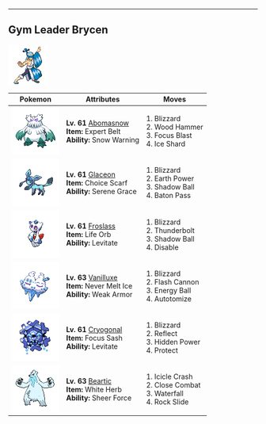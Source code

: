 ---

## Gym Leader Brycen

![Gym Leader Brycen](../../assets/important_trainers/brycen.png)

| Pokemon | Attributes | Moves |
|:-------:|------------|-------|
| ![Abomasnow](../../assets/sprites/abomasnow/front.png) |**Lv. 61** [Abomasnow](../../pokemon/abomasnow.md/)<br>**Item:** Expert Belt<br>**Ability:** Snow Warning | 1. Blizzard<br>2. Wood Hammer<br>3. Focus Blast<br>4. Ice Shard |
| ![Glaceon](../../assets/sprites/glaceon/front.png) |**Lv. 61** [Glaceon](../../pokemon/glaceon.md/)<br>**Item:** Choice Scarf<br>**Ability:** Serene Grace | 1. Blizzard<br>2. Earth Power<br>3. Shadow Ball<br>4. Baton Pass |
| ![Froslass](../../assets/sprites/froslass/front.png) |**Lv. 61** [Froslass](../../pokemon/froslass.md/)<br>**Item:** Life Orb<br>**Ability:** Levitate | 1. Blizzard<br>2. Thunderbolt<br>3. Shadow Ball<br>4. Disable |
| ![Vanilluxe](../../assets/sprites/vanilluxe/front.png) |**Lv. 63** [Vanilluxe](../../pokemon/vanilluxe.md/)<br>**Item:** Never Melt Ice<br>**Ability:** Weak Armor | 1. Blizzard<br>2. Flash Cannon<br>3. Energy Ball<br>4. Autotomize |
| ![Cryogonal](../../assets/sprites/cryogonal/front.png) |**Lv. 61** [Cryogonal](../../pokemon/cryogonal.md/)<br>**Item:** Focus Sash<br>**Ability:** Levitate | 1. Blizzard<br>2. Reflect<br>3. Hidden Power<br>4. Protect |
| ![Beartic](../../assets/sprites/beartic/front.png) |**Lv. 63** [Beartic](../../pokemon/beartic.md/)<br>**Item:** White Herb<br>**Ability:** Sheer Force | 1. Icicle Crash<br>2. Close Combat<br>3. Waterfall<br>4. Rock Slide |

